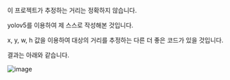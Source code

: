 이 프로젝트가 추정하는 거리는 정확하지 않습니다. 

yolov5를 이용하여 제 스스로 작성해본 것입니다. 

x, y, w, h 값을 이용하여 대상의 거리를 추정하는 다른 더 좋은 코드가 있을 것입니다.

결과는 아래와 같습니다. 

![image](https://user-images.githubusercontent.com/20491139/118228457-2f4c0400-b4c5-11eb-9ca6-272464f983e7.png)
